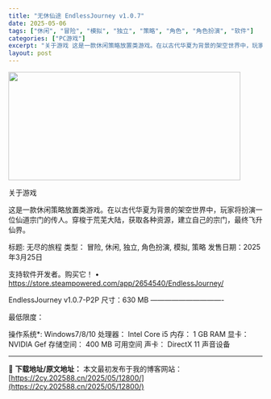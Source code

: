 ```yaml
---
title: "无休仙途 EndlessJourney v1.0.7"
date: 2025-05-06
tags: ["休闲", "冒险", "模拟", "独立", "策略", "角色", "角色扮演", "软件"]
categories: ["PC游戏"]
excerpt: "关于游戏 这是一款休闲策略放置类游戏。在以古代华夏为背景的架空世界中，玩家将扮演一位仙道宗门的传人。穿梭于荒芜大陆，获取各种资源，建立自己的宗门，最终飞升仙界。 标题: 无尽的旅程 类型： 冒险, 休闲, 独立, 角色扮演, 模拟, 策略 发售日期：2025年3月25日 支持软件开发者。购买它！ •&hellip;"
layout: post
---
```


<img class="aligncenter size-full wp-image-12785" src="https://2cy.202588.cn/wp-content/uploads/2025/05/2025050615264987.webp" alt="" width="460" height="215" />

关于游戏

这是一款休闲策略放置类游戏。在以古代华夏为背景的架空世界中，玩家将扮演一位仙道宗门的传人。穿梭于荒芜大陆，获取各种资源，建立自己的宗门，最终飞升仙界。

标题: 无尽的旅程
类型： 冒险, 休闲, 独立, 角色扮演, 模拟, 策略
发售日期：2025年3月25日

支持软件开发者。购买它！
• https://store.steampowered.com/app/2654540/EndlessJourney/

EndlessJourney v1.0.7-P2P
尺寸：630 MB
——————————-

最低限度：

操作系统*: Windows7/8/10
处理器： Intel Core i5
内存： 1 GB RAM
显卡： NVIDIA Gef
存储空间： 400 MB 可用空间
声卡： DirectX 11 声音设备

---
📖 **下载地址/原文地址：** 本文最初发布于我的博客网站：[https://2cy.202588.cn/2025/05/12800/](https://2cy.202588.cn/2025/05/12800/)
